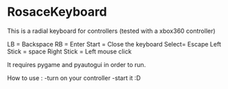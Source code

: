 # RosaceKeyboard
This is a radial keyboard for controllers (tested with a xbox360 controller)

LB = Backspace
RB = Enter
Start = Close the keyboard
Select= Escape
Left Stick = space
Right Stick = Left mouse click

It requires pygame and pyautogui in order to run.

How to use :
-turn on your controller
-start it :D
